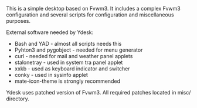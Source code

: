 This is a simple desktop based on Fvwm3. 
It includes a complex Fvwm3 configuration and several scripts for configuration and miscellaneous purposes.

External software needed by Ydesk:
- Bash and YAD - almost all scripts needs this
- Pyhton3 and pygobject - needed for menu generator
- curl - needed for mail and weather panel applets
- stalonetray - used in system tra panel applet
- xxkb - used as keyboard indicator and switcher
- conky - used in sysinfo applet
- mate-icon-theme is strongly recommended

Ydesk uses patched version of Fvwm3.
All required patches located in misc/ directory.
